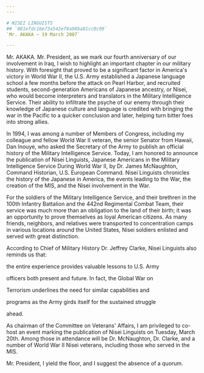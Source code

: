 ```yaml
---
---

# NISEI LINGUISTS
## `081efdc1be73a542ef8a98ba81cc0c09`
`Mr. AKAKA — 19 March 2007`

---
```



Mr. AKAKA. Mr. President, as we mark our fourth anniversary of our 
involvement in Iraq, I wish to highlight an important chapter in our 
military history. With foresight that proved to be a significant factor 
in America's victory in World War II, the U.S. Army established a 
Japanese language school a few months before the attack on Pearl 
Harbor, and recruited students, second-generation Americans of Japanese 
ancestry, or Nisei, who would become interpreters and translators in 
the Military Intelligence Service. Their ability to infiltrate the 
psyche of our enemy through their knowledge of Japanese culture and 
language is credited with bringing the war in the Pacific to a quicker 
conclusion and later, helping turn bitter foes into strong allies.

In 1994, I was among a number of Members of Congress, including my 
colleague and fellow World War II veteran, the senior Senator from 
Hawaii, Dan Inouye, who asked the Secretary of the Army to publish an 
official history of the Military Intelligence Service. Today, I am 
honored to announce the publication of Nisei Linguists, Japanese 
Americans in the Military Intelligence Service During World War II, by 
Dr. James McNaughton, Command Historian, U.S. European Command. Nisei 
Linguists chronicles the history of the Japanese in America, the events 
leading to the War, the creation of the MIS, and the Nisei involvement 
in the War.

For the soldiers of the Military Intelligence Service, and their 
brethren in the 100th Infantry Battalion and the 442nd Regimental 
Combat Team, their service was much more than an obligation to the land 
of their birth; it was an opportunity to prove themselves as loyal 
American citizens. As many friends, neighbors, and relatives were 
transported to concentration camps in various locations around the 
United States, Nisei soldiers enlisted and served with great 
distinction.

According to Chief of Military History Dr. Jeffrey Clarke, Nisei 
Linguists also reminds us that:



 the entire experience provides valuable lessons to U.S. Army 


 officers both present and future. In fact, the Global War on 


 Terrorism underlines the need for similar capabilities and 


 programs as the Army girds itself for the sustained struggle 


 ahead.


As chairman of the Committee on Veterans' Affairs, I am privileged to 
co-host an event marking the publication of Nisei Linguists on Tuesday, 
March 20th. Among those in attendance will be Dr. McNaughton, Dr. 
Clarke, and a number of World War II Nisei veterans, including those 
who served in the MIS.

Mr. President, I yield the floor, and I suggest the absence of a 
quorum.